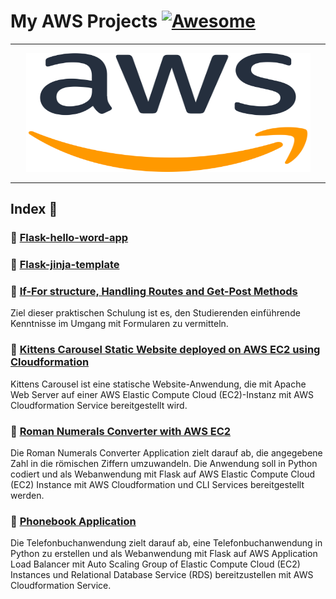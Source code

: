 My AWS Projects  [![Awesome](https://cdn.rawgit.com/sindresorhus/awesome/d7305f38d29fed78fa85652e3a63e154dd8e8829/media/badge.svg)](https://github.com/sindresorhus/awesome)
===============
<hr>

<p align="center">
    <img alt="Python" src="https://raw.githubusercontent.com/medipnegiz/linux_cheat_sheet/main/Img/aws.svg" height="190" width="455">
</p>
<hr>

## Index 📜

### 🔖 [Flask-hello-word-app](https://github.com/latifyildirim/aws-projects/blob/main/Flask-hello-word-app/hello-word-app.py)

### 🔖 [Flask-jinja-template](https://github.com/latifyildirim/aws-projects/tree/main/Flask-jinja-template)

### 🔖 [If-For structure, Handling Routes and Get-Post Methods](https://github.com/latifyildirim/aws-projects/tree/main/If_For_structure%2C_Handling_Routes_and_Get-Post_Methods)
Ziel dieser praktischen Schulung ist es, den Studierenden einführende Kenntnisse im Umgang mit Formularen zu vermitteln.

### 🔖 [Kittens Carousel Static Website deployed on AWS EC2 using Cloudformation](https://github.com/latifyildirim/aws-projects/tree/main/kittens-carousel-static-website-ec2)
Kittens Carousel ist eine statische Website-Anwendung, die mit Apache Web Server auf einer AWS Elastic Compute Cloud (EC2)-Instanz mit AWS Cloudformation Service bereitgestellt wird.

### 🔖 [Roman Numerals Converter with AWS EC2](https://github.com/latifyildirim/aws-projects/tree/main/Roman-Numerals-Converter-AWS-EC2-CLI)
Die Roman Numerals Converter Application zielt darauf ab, die angegebene Zahl in die römischen Ziffern umzuwandeln. Die Anwendung soll in Python codiert und als Webanwendung mit Flask auf AWS Elastic Compute Cloud (EC2) Instance mit AWS Cloudformation und CLI Services bereitgestellt werden.

### 🔖 [Phonebook Application](https://github.com/latifyildirim/aws-projects/tree/main/Phonebook-Application)
Die Telefonbuchanwendung zielt darauf ab, eine Telefonbuchanwendung in Python zu erstellen und als Webanwendung mit Flask auf AWS Application Load Balancer mit Auto Scaling Group of Elastic Compute Cloud (EC2) Instances und Relational Database Service (RDS) bereitzustellen mit AWS Cloudformation Service.

